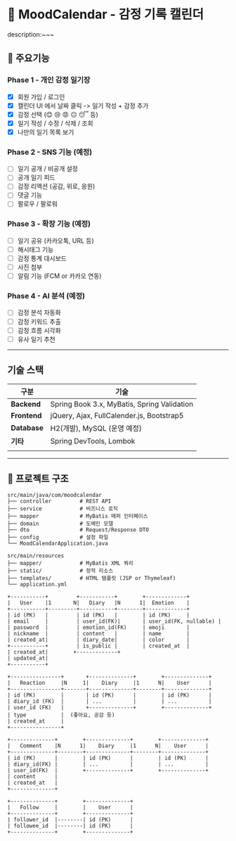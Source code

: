 # 📘 MoodCalendar - 감정 기록 캘린더

description:~~~

## 📌 주요기능

### Phase 1 - 개인 감정 일기장
- [X] 회원 가입 / 로그인
- [X] 캘린더 UI 에서 날짜 클릭 -> 일기 작성 + 감정 추가
- [x] 감정 선택 (😊 😢 😡 😐 😴 등)
- [x] 일기 작성 / 수정 / 삭제 / 조회
- [x] 나만의 일기 목록 보기

### Phase 2 - SNS 기능 (예정)
- [ ] 일기 공개 / 비공개 설정
- [ ] 공개 일기 피드
- [ ] 감정 리액션 (공감, 위로, 응원)
- [ ] 댓글 기능
- [ ] 팔로우 / 팔로워

### Phase 3 - 확장 기능 (예정)
- [ ] 일기 공유 (카카오톡, URL 등)
- [ ] 해시태그 기능
- [ ] 감정 통계 대시보드
- [ ] 사진 첨부
- [ ] 알림 기능 (FCM or 카카오 연동)

### Phase 4 - AI 분석 (예정)
- [ ] 감정 분석 자동화
- [ ] 감정 키워드 추출
- [ ] 감정 흐름 시각화
- [ ] 유사 일기 추천

---

## 기술 스택
| 구분           | 기술                                          |
|--------------|---------------------------------------------|
| **Backend**  | Spring Book 3.x, MyBatis, Spring Validation |
| **Frontend** | jQuery, Ajax, FullCalender.js, Bootstrap5   |
| **Database** | H2(개발), MySQL (운영 예정)                       |
| **기타**       | Spring DevTools, Lombok                     |
|              |                                             

---

## 📂 프로젝트 구조

```plaintext
src/main/java/com/moodcalendar
├── controller         # REST API
├── service            # 비즈니스 로직
├── mapper             # MyBatis 매퍼 인터페이스
├── domain             # 도메인 모델
├── dto                # Request/Response DTO
├── config             # 설정 파일
└── MoodCalendarApplication.java

src/main/resources
├── mapper/            # MyBatis XML 쿼리
├── static/            # 정적 리소스
├── templates/         # HTML 템플릿 (JSP or Thymeleaf)
└── application.yml

```
```
+-----------+         +-----------+        +-------------+
|   User    |1       N|   Diary   |N      1|  Emotion    |
+-----------+---------+-----------+--------+-------------+
| id (PK)   |         | id (PK)   |        | id (PK)     |
| email     |         | user_id(FK)|       | user_id(FK, nullable) |
| password  |         | emotion_id(FK)     | emoji       |
| nickname  |         | content   |        | name        |
| created_at|         | diary_date|        | color       |
+-----------+         | is_public |        | created_at  |
| created_at|        +-------------+
| updated_at|
+-----------+

+----------------+       +--------------+        +--------------+
|   Reaction     |N     1|    Diary     |1      N|    User      |
+----------------+-------+--------------+--------+--------------+
| id (PK)        |       | id (PK)      |        | id (PK)      |
| diary_id (FK)  |       | ...          |        | ...          |
| user_id (FK)   |       +--------------+        +--------------+
| type           |  (좋아요, 공감 등)
| created_at     |
+----------------+

+--------------+        +--------------+        +--------------+
|   Comment    |N      1|    Diary     |1      N|    User      |
+--------------+--------+--------------+--------+--------------+
| id (PK)      |        | id (PK)      |        | id (PK)      |
| diary_id(FK) |        | ...          |        | ...          |
| user_id(FK)  |        +--------------+        +--------------+
| content      |
| created_at   |
+--------------+

+--------------+        +--------------+
|   Follow     |        |    User      |
+--------------+        +--------------+
| follower_id  |--------| id (PK)      |
| followee_id  |--------| id (PK)      |
+--------------+        +--------------+
```